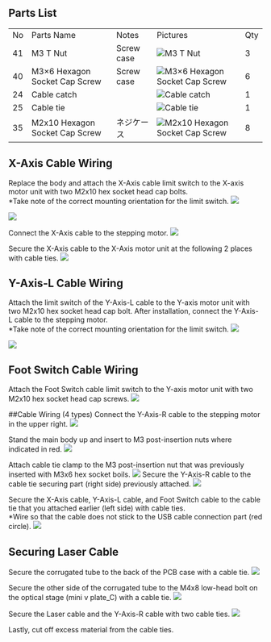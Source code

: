 ## Parts List
<table class="packing-list">
<tbody>
<tr>
<td>No</td>
<td>Parts Name</td>
<td>Notes</td>
<td class="packing-img">Pictures</td>
<td>Qty</td>
</tr>
<tr>
<td>41</td>
<td>M3 T Nut</td>
<td>Screw case</td>
<td><img src="./images/07/p7-1.jpg" alt="M3 T Nut"></td>
<td>3</td>
</tr>
<tr>
<td>40</td>
<td>M3×6 Hexagon Socket Cap Screw</td>
<td>Screw case</td>
<td><img src="./images/07/p7-2.jpg" alt="M3×6 Hexagon Socket Cap Screw"></td>
<td>6</td>
</tr>
<tr>
<td>24</td>
<td>Cable catch</td>
<td></td>
<td><img src="./images/07/p7-3.jpg" alt="Cable catch"></td>
<td>1</td>
</tr>
<tr>
<td>25</td>
<td>Cable tie</td>
<td></td>
<td><img src="./images/07/p7-4.jpg" alt="Cable tie"></td>
<td>1</td>
</tr>
<tr>
<td>35</td>
<td>M2x10 Hexagon Socket Cap Screw</td>
<td>ネジケース</td>
<td><img src="./images/07/p7-5.jpg" alt="M2x10 Hexagon Socket Cap Screw"></td>
<td>8</td>
</tr>
</tbody>
</table>

## X-Axis Cable Wiring
Replace the body and attach the X-Axis cable limit switch to the X-axis motor unit with two M2x10 hex socket head cap bolts.  
*Take note of the correct mounting orientation for the limit switch.
<img src="./images/07/mini-300mm_07_01.jpg">

<img src="./images/07/mini-300mm_07_02.jpg">

Connect the X-Axis cable to the stepping motor.
<img src="./images/07/mini-300mm_07_03.jpg">

Secure the X-Axis cable to the X-Axis motor unit at the following 2 places with cable ties.
<img src="./images/07/mini-300mm_07_04.jpg">

## Y-Axis-L Cable Wiring
Attach the limit switch of the Y-Axis-L cable to the Y-axis motor unit with two M2x10 hex socket head cap bolt. After installation, connect the Y-Axis-L cable to the stepping motor.  
*Take note of the correct mounting orientation for the limit switch.
<img src="./images/07/mini-300mm_07_05.jpg">

<img src="./images/07/mini-300mm_07_06.jpg">

## Foot Switch Cable Wiring
Attach the Foot Switch cable limit switch to the Y-axis motor unit with two M2x10 hex socket head cap screws.
<img src="./images/07/mini-300mm_07_07.jpg">

##Cable Wiring (4 types)
Connect the Y-Axis-R cable to the stepping motor in the upper right.
<img src="./images/07/mini-300mm_07_09.jpg">

Stand the main body up and insert to M3 post-insertion nuts where indicated in red.
<img src="./images/07/mini-300mm_07_10.jpg">

Attach cable tie clamp to the M3 post-insertion nut that was previously inserted with M3x6 hex socket boils.
<img src="./images/07/mini-300mm_07_11.jpg">
Secure the Y-Axis-R cable to the cable tie securing part (right side) previously attached.
<img src="./images/07/mini-300mm_07_12.jpg">

Secure the X-Axis cable, Y-Axis-L cable, and Foot Switch cable to the cable tie that you attached earlier (left side) with cable ties.   
*Wire so that the cable does not stick to the USB cable connection part (red circle).
<img src="./images/07/mini-300mm_07_14.jpg">

## Securing Laser Cable
Secure the corrugated tube to the back of the PCB case with a cable tie.
<img src="./images/07/mini-300mm_07_16.jpg">

Secure the other side of the corrugated tube to the M4x8 low-head bolt on the optical stage (mini v plate_C) with a cable tie.
<img src="./images/07/mini-300mm_07_17.jpg">

Secure the Laser cable and the Y-Axis-R cable with two cable ties.
<img src="./images/07/mini-300mm_07_18.jpg">

Lastly, cut off excess material from the cable ties.
